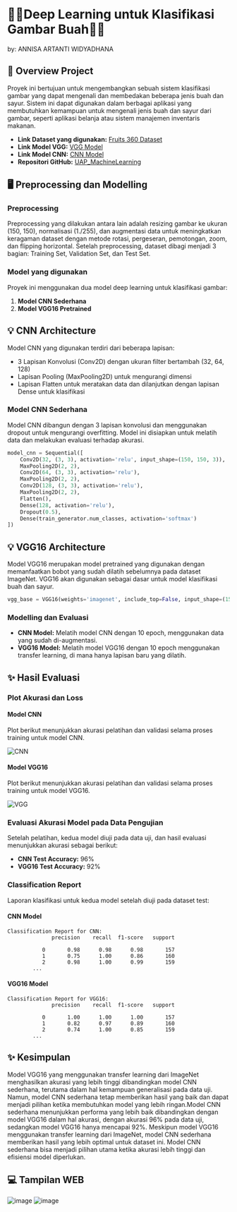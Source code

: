 
# **🥑🍌Deep Learning untuk Klasifikasi Gambar Buah🌽🥦**

by: ANNISA ARTANTI WIDYADHANA

## **📃 Overview Project**
Proyek ini bertujuan untuk mengembangkan sebuah sistem klasifikasi gambar yang dapat mengenali dan membedakan beberapa jenis buah dan sayur. Sistem ini dapat digunakan dalam berbagai aplikasi yang membutuhkan kemampuan untuk mengenali jenis buah dan sayur dari gambar, seperti aplikasi belanja atau sistem manajemen inventaris makanan.

- **Link Dataset yang digunakan:** [Fruits 360 Dataset](https://www.kaggle.com/datasets/moltean/fruits)
- **Link Model VGG:** [VGG Model](https://drive.google.com/file/d/1-6p_xFgpHVSeuaJvwY2YBiy4S3YpFEIu/view?usp=sharing)
- **Link Model CNN:** [CNN Model](https://drive.google.com/file/d/16bBbLwxsEDdFIY2ytVAdgbjC-_pLsBsc/view?usp=sharing)
- **Repositori GitHub:** [UAP_MachineLearning](https://github.com/annisaartantiw/UAP_MachineLearning)

## **🖥️ Preprocessing dan Modelling**

### **Preprocessing**
Preprocessing yang dilakukan antara lain adalah resizing gambar ke ukuran (150, 150), normalisasi (1./255), dan augmentasi data untuk meningkatkan keragaman dataset dengan metode rotasi, pergeseran, pemotongan, zoom, dan flipping horizontal. Setelah preprocessing, dataset dibagi menjadi 3 bagian: Training Set, Validation Set, dan Test Set.

### **Model yang digunakan**
Proyek ini menggunakan dua model deep learning untuk klasifikasi gambar:
1. **Model CNN Sederhana**
2. **Model VGG16 Pretrained**

## **💡 CNN Architecture**
Model CNN yang digunakan terdiri dari beberapa lapisan:
- 3 Lapisan Konvolusi (Conv2D) dengan ukuran filter bertambah (32, 64, 128)
- Lapisan Pooling (MaxPooling2D) untuk mengurangi dimensi
- Lapisan Flatten untuk meratakan data dan dilanjutkan dengan lapisan Dense untuk klasifikasi

### **Model CNN Sederhana**
Model CNN dibangun dengan 3 lapisan konvolusi dan menggunakan dropout untuk mengurangi overfitting. Model ini disiapkan untuk melatih data dan melakukan evaluasi terhadap akurasi.

```python
model_cnn = Sequential([
    Conv2D(32, (3, 3), activation='relu', input_shape=(150, 150, 3)),
    MaxPooling2D(2, 2),
    Conv2D(64, (3, 3), activation='relu'),
    MaxPooling2D(2, 2),
    Conv2D(128, (3, 3), activation='relu'),
    MaxPooling2D(2, 2),
    Flatten(),
    Dense(128, activation='relu'),
    Dropout(0.5),
    Dense(train_generator.num_classes, activation='softmax')
])
```

## **💡 VGG16 Architecture**
Model VGG16 merupakan model pretrained yang digunakan dengan memanfaatkan bobot yang sudah dilatih sebelumnya pada dataset ImageNet. VGG16 akan digunakan sebagai dasar untuk model klasifikasi buah dan sayur.

```python
vgg_base = VGG16(weights='imagenet', include_top=False, input_shape=(150, 150, 3))
```

### **Modelling dan Evaluasi**
- **CNN Model:** Melatih model CNN dengan 10 epoch, menggunakan data yang sudah di-augmentasi.
- **VGG16 Model:** Melatih model VGG16 dengan 10 epoch menggunakan transfer learning, di mana hanya lapisan baru yang dilatih.

## **✨ Hasil Evaluasi**
### **Plot Akurasi dan Loss**

#### **Model CNN**
Plot berikut menunjukkan akurasi pelatihan dan validasi selama proses training untuk model CNN.

![CNN](https://github.com/user-attachments/assets/dd8bdff3-3b00-49f7-92e5-ae66eddd871a)


#### **Model VGG16**
Plot berikut menunjukkan akurasi pelatihan dan validasi selama proses training untuk model VGG16.

![VGG](https://github.com/user-attachments/assets/53ce85c5-bb65-41d6-8e7b-3796704c7c37)


### **Evaluasi Akurasi Model pada Data Pengujian**
Setelah pelatihan, kedua model diuji pada data uji, dan hasil evaluasi menunjukkan akurasi sebagai berikut:
- **CNN Test Accuracy:** 96%
- **VGG16 Test Accuracy:** 92%

### **Classification Report**
Laporan klasifikasi untuk kedua model setelah diuji pada dataset test:

#### **CNN Model**
```plaintext
Classification Report for CNN:
              precision    recall  f1-score   support

           0       0.98      0.98      0.98       157
           1       0.75      1.00      0.86       160
           2       0.98      1.00      0.99       159
        ...
```

#### **VGG16 Model**
```plaintext
Classification Report for VGG16:
              precision    recall  f1-score   support

           0       1.00      1.00      1.00       157
           1       0.82      0.97      0.89       160
           2       0.74      1.00      0.85       159
        ...
```

## **✨ Kesimpulan**
Model VGG16 yang menggunakan transfer learning dari ImageNet menghasilkan akurasi yang lebih tinggi dibandingkan model CNN sederhana, terutama dalam hal kemampuan generalisasi pada data uji. Namun, model CNN sederhana tetap memberikan hasil yang baik dan dapat menjadi pilihan ketika membutuhkan model yang lebih ringan.Model CNN sederhana menunjukkan performa yang lebih baik dibandingkan dengan model VGG16 dalam hal akurasi, dengan akurasi 96% pada data uji, sedangkan model VGG16 hanya mencapai 92%. Meskipun model VGG16 menggunakan transfer learning dari ImageNet, model CNN sederhana memberikan hasil yang lebih optimal untuk dataset ini. Model CNN sederhana bisa menjadi pilihan utama ketika akurasi lebih tinggi dan efisiensi model diperlukan.


## **💻 Tampilan WEB**
![image](https://github.com/user-attachments/assets/5d8b8bbc-d9ea-436d-8d2b-37dc6ed28f75)
![image](https://github.com/user-attachments/assets/c5dc261f-e3df-4dbe-aa08-bde6450fe752)

